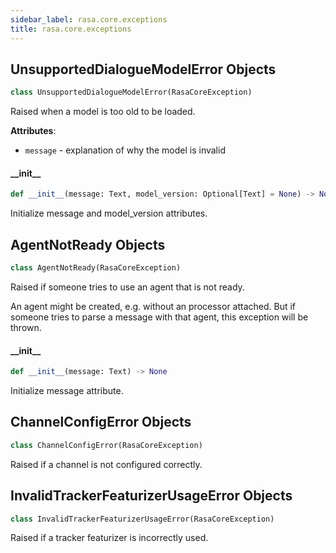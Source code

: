 ```yaml
---
sidebar_label: rasa.core.exceptions
title: rasa.core.exceptions
---
```

## UnsupportedDialogueModelError Objects

```python
class UnsupportedDialogueModelError(RasaCoreException)
```

Raised when a model is too old to be loaded.

**Attributes**:

- `message` - explanation of why the model is invalid

#### \_\_init\_\_

```python
def __init__(message: Text, model_version: Optional[Text] = None) -> None
```

Initialize message and model_version attributes.

## AgentNotReady Objects

```python
class AgentNotReady(RasaCoreException)
```

Raised if someone tries to use an agent that is not ready.

An agent might be created, e.g. without an processor attached. But
if someone tries to parse a message with that agent, this exception
will be thrown.

#### \_\_init\_\_

```python
def __init__(message: Text) -> None
```

Initialize message attribute.

## ChannelConfigError Objects

```python
class ChannelConfigError(RasaCoreException)
```

Raised if a channel is not configured correctly.

## InvalidTrackerFeaturizerUsageError Objects

```python
class InvalidTrackerFeaturizerUsageError(RasaCoreException)
```

Raised if a tracker featurizer is incorrectly used.

